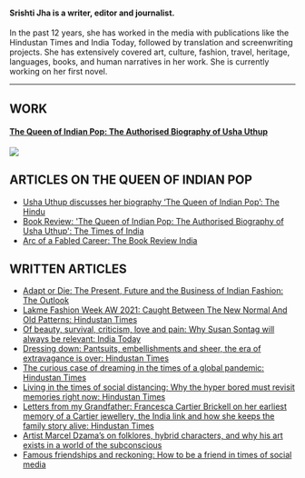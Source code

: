 
#### Srishti Jha is a writer, editor and journalist. 

In the past 12 years, she has worked in the media with publications like the Hindustan Times and India Today, followed by translation and screenwriting projects. She has extensively covered art, culture, fashion, travel, heritage, languages, books, and human narratives in her work. She is currently working on her first novel.



---

## WORK
#### <a href = "https://penguin.co.in/book/the-queen-of-indian-pop/#:~:text=Usha%20Uthup%2C%20India%27s%20undisputed%20icon,and%20continues%20to%20do%20so">The Queen of Indian Pop: The Authorised Biography of Usha Uthup</a>

<img src="https://cloudfront.penguin.co.in/wp-content/uploads/2022/07/9780670095872.jpg"/>


## ARTICLES ON THE QUEEN OF INDIAN POP

- <a href = "https://www.thehindu.com/life-and-style/usha-uthup-discusses-her-biography-the-queen-of-indian-pop/article65630922.ece">Usha Uthup discusses her biography ‘The Queen of Indian Pop’: The Hindu</a>
- <a href = "https://m.timesofindia.com/life-style/books/reviews/book-review-the-queen-of-indian-pop-the-authorised-biography-of-usha-uthup/articleshow/90269064.cms?fbclid=IwAR0Y4YzdrvHE9c2d13RYD8D82lS9US_6GTNsBU0JPdeooQZE7c9hEg1-wBU&mibextid=Zxz2cZ
">Book Review: 'The Queen of Indian Pop: The Authorised Biography of Usha Uthup': The Times of India</a>
- <a href = "https://www.thebookreviewindia.org/arc-of-a-fabled-career">Arc of a Fabled Career: The Book Review India</a>

## WRITTEN ARTICLES

- <a href = "https://www.outlookindia.com/website/story/entertainment-news-adapt-or-die-is-indian-fashion-ready-to-handle-the-pandemic/399904"> Adapt or Die: The Present, Future and the Business of Indian Fashion: The Outlook</a>
- <a href = "https://www.hindustantimes.com/sex-and-relationships/living-in-the-times-of-social-distancing-why-the-hyper-bored-must-revisit-memories-right-now/story-iorFyY4JSRS8fNmTHVDkkI.html"> Lakme Fashion Week AW 2021: Caught Between The New Normal And Old Patterns: Hindustan Times</a>
- <a href = "​​https://www.indiatoday.in/magazine/supplement/story/20170116-art-fashion-manjunath-kamath-puneet-kaushik-sir-peter-cook-985536-2017-01-06">Of beauty, survival, criticism, love and pain: Why Susan Sontag will always be relevant: India Today</a>
- <a href = "https://www.hindustantimes.com/fashion-and-trends/dressing-down-pantsuits-embellishments-and-sheer-the-era-of-extravagance-is-over/story-wo2OXWcS0miaIEAFUCVcsO.html">Dressing down: Pantsuits, embellishments and sheer, the era of extravagance is over: Hindustan Times</a>
- <a href = "https://www.hindustantimes.com/more-lifestyle/the-curious-case-of-dreaming-in-the-times-of-a-global-pandemic/story-ktpvaz2GUuKWJn4aN9vc8H.html">The curious case of dreaming in the times of a global pandemic: Hindustan Times</a>
- <a href = "https://www.hindustantimes.com/sex-and-relationships/living-in-the-times-of-social-distancing-why-the-hyper-bored-must-revisit-memories-right-now/story-iorFyY4JSRS8fNmTHVDkkI.html">Living in the times of social distancing: Why the hyper bored must revisit memories right now: Hindustan Times</a>
- <a href = "https://www.hindustantimes.com/fashion-and-trends/letters-from-my-grandfather-francesca-cartier-brickell-on-her-earliest-memory-of-a-cartier-jewellery-the-india-link-and-how-she-keeps-the-family-story-alive/story-QAio4crOA72n729xc9JYnL.html">Letters from my Grandfather: Francesca Cartier Brickell on her earliest memory of a Cartier jewellery, the India link and how she keeps the family story alive: Hindustan Times</a>
- <a href = "https://www.hindustantimes.com/art-and-culture/artist-marcel-dzama-s-on-folklores-hybrid-characters-and-why-his-art-exists-in-a-world-of-the-subconscious/story-SDqINnd72n87pKZPemaifJ.html">Artist Marcel Dzama’s on folklores, hybrid characters, and why his art exists in a world of the subconscious</a>
- <a href = "https://www.hindustantimes.com/sex-and-relationships/happy-friendship-day-2019-how-to-be-a-friend-in-the-times-of-social-media/story-dwgviAupzLy6TTFQgPKOyK.html">Famous friendships and reckoning: How to be a friend in times of social media</a>

